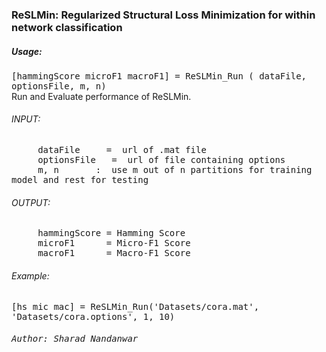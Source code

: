 <h3>ReSLMin: Regularized Structural Loss Minimization for within network classification</h3>

<h5>Usage:</h5>
<tt>[hammingScore microF1 macroF1] = ReSLMin_Run ( dataFile, optionsFile, m, n)</tt><br/>
Run and Evaluate performance of ReSLMin.

<h6>INPUT:</h6>
<tt> &nbsp; &nbsp; &nbsp;dataFile &nbsp; &nbsp; = &nbsp;url of .mat file</tt><br/>
<tt> &nbsp; &nbsp; &nbsp;optionsFile &nbsp; = &nbsp;url of file containing options</tt><br/>
<tt> &nbsp; &nbsp; &nbsp;m, n &nbsp; &nbsp; &nbsp; : &nbsp;use m out of n partitions for training model and rest for testing</tt><br/>

<h6>OUTPUT:</h6>
<tt> &nbsp; &nbsp; &nbsp;hammingScore = Hamming Score</tt><br/>
<tt> &nbsp; &nbsp; &nbsp;microF1 &nbsp; &nbsp; &nbsp;= Micro-F1 Score</tt><br/>
<tt> &nbsp; &nbsp; &nbsp;macroF1 &nbsp; &nbsp; &nbsp;= Macro-F1 Score</tt><br/>

<h6>Example:</h6>
<tt> [hs mic mac] = ReSLMin_Run('Datasets/cora.mat', 'Datasets/cora.options', 1, 10)</tt>

<h6><bold><tt>Author: Sharad Nandanwar</tt></bold></h6>
